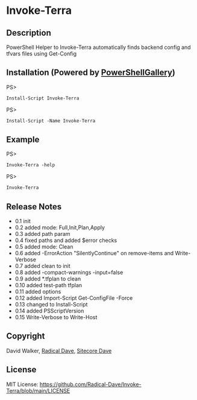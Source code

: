 # Invoke-Terra
## Description
PowerShell Helper to Invoke-Terra automatically finds backend config and tfvars files using Get-Config

## Installation (Powered by [PowerShellGallery](https://powershellgallery.com/packages/Invoke-Terra))
PS>
```ps
Install-Script Invoke-Terra
```

PS>
```ps
Install-Script -Name Invoke-Terra
```

## Example
PS> 
```ps
Invoke-Terra -help
```

PS>
```ps
Invoke-Terra
```

## Release Notes
- 0.1 init
- 0.2 added mode: Full,Init,Plan,Apply
- 0.3 added path param
- 0.4 fixed paths and added $error checks
- 0.5 added mode: Clean
- 0.6 added -ErrorAction "SilentlyContinue" on remove-items and Write-Verbose
- 0.7 added clean to init
- 0.8 added -compact-warnings -input=false
- 0.9 added *.tfplan to clean
- 0.10 added test-path tfplan
- 0.11 added options
- 0.12 added Import-Script Get-ConfigFile -Force
- 0.13 changed to Install-Script
- 0.14 added PSScriptVersion
- 0.15 Write-Verbose to Write-Host

## Copyright
David Walker, [Radical Dave](https://github.com/radical-dave), [Sitecore Dave](https://github.com/sitecoredave)

## License
MIT License: https://github.com/Radical-Dave/Invoke-Terra/blob/main/LICENSE
